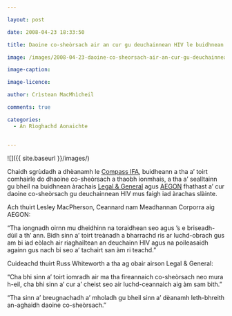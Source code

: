 ```yaml
---

layout: post

date: 2008-04-23 18:33:50

title: Daoine co-sheòrsach air an cur gu deuchainnean HIV le buidhnean àrachais

image: /images/2008-04-23-daoine-co-sheorsach-air-an-cur-gu-deuchainnean-hiv-le-buidhnean-arachais.jpg

image-caption:

image-licence:

author: Crìstean MacMhìcheil

comments: true

categories:
  - An Rìoghachd Aonaichte


---
```


![]({{ site.baseurl }}/images/)

Chaidh sgrùdadh a dhèanamh le [Compass IFA][1], buidheann a tha a&#8217; toirt comhairle do dhaoine co-sheòrsach a thaobh ionmhais, a tha a&#8217; sealltainn gu bheil na buidhnean àrachais [Legal & General][2] agus [AEGON][3] fhathast a&#8217; cur daoine co-sheòrsach gu deuchainnean HIV mus faigh iad àrachas slàinte.

<!--more-->

Ach thuirt Lesley MacPherson, Ceannard nam Meadhannan Corporra aig AEGON:

&#8220;Tha iongnadh oirnn mu dheidhinn na toraidhean seo agus &#8217;s e briseadh-dùil a th&#8217; ann. Bidh sinn a&#8217; toirt treànadh a bharrachd ris ar luchd-obrach gus am bi iad eòlach air riaghailtean an deuchainn HIV agus na poileasaidh againn gus nach bi seo a&#8217; tachairt san àm ri teachd.&#8221;

Cuideachd thuirt Russ Whiteworth a tha ag obair airson Legal & General:

&#8220;Cha bhi sinn a&#8217; toirt iomradh air ma tha fireannaich co-sheòrsach neo mura h-eil, cha bhi sinn a&#8217; cur a&#8217; cheist seo air luchd-ceannaich aig àm sam bith.&#8221;

&#8220;Tha sinn a&#8217; breugnachadh a&#8217; mholadh gu bheil sinn a&#8217; dèanamh leth-bhreith an-aghaidh daoine co-sheòrsach.&#8221;

 [1]: http://www.compassifa.co.uk/ "Làrach-lìn aig Compass IFA"
 [2]: http://www.legalandgeneral.com/ "Làrach-lìn aig Legal & General"
 [3]: http://www.aegon.com/ "Làrach-lìn aig AEGON"

